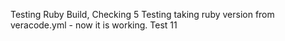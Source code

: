 Testing Ruby Build, Checking 5
Testing taking ruby version from veracode.yml - now it is working. Test 11
